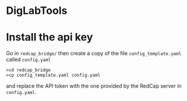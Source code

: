 # DigLabTools

# Install the api key

Go in ```redcap_bridge/``` then create a copy of the file ```config_template.yaml``` called ```config.yaml```
```
>cd redcap_bridge
>cp config_template.yaml config.yaml

```

and replace the API token with the one provided by the RedCap server in ```config.yaml```.
